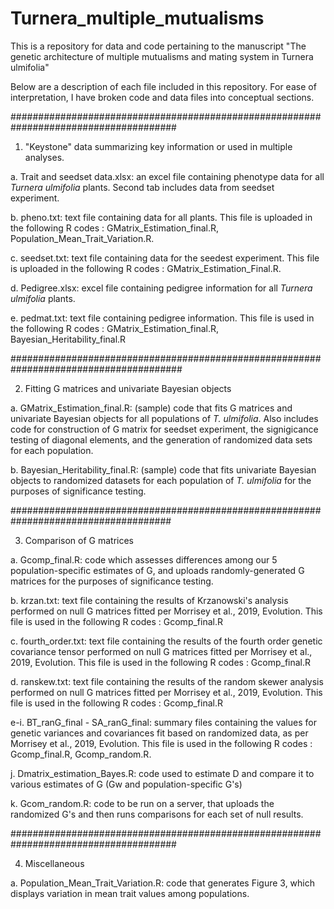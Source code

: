# Turnera_multiple_mutualisms
This is a repository for data and code pertaining to the manuscript "The genetic architecture of multiple mutualisms and mating system in Turnera ulmifolia"

Below are a description of each file included in this repository. For ease of interpretation, I have broken code and data files into conceptual sections.

######################################################################################

1. "Keystone" data summarizing key information or used in multiple analyses.

  a. Trait and seedset data.xlsx: an excel file containing phenotype data for all _Turnera ulmifolia_ plants. Second tab includes data from seedset experiment.

  b. pheno.txt: text file containing data for all plants. This file is uploaded in the following R codes : GMatrix_Estimation_final.R, Population_Mean_Trait_Variation.R.

  c. seedset.txt: text file containing data for the seedest experiment. This file is uploaded in the following R codes : GMatrix_Estimation_Final.R.

  d. Pedigree.xlsx: excel file containing pedigree information for all _Turnera ulmifolia_ plants. 

  e. pedmat.txt: text file containing pedigree information. This file is used in the following R codes : GMatrix_Estimation_final.R, Bayesian_Heritability_final.R
  
#######################################################################################
  
2. Fitting G matrices and univariate Bayesian objects

  a. GMatrix_Estimation_final.R: (sample) code that fits G matrices and univariate Bayesian objects for all populations of _T. ulmifolia_. Also includes code for   construction of G matrix for seedset experiment, the signigicance testing of diagonal elements, and the generation of randomized data sets for each population.
  
  b. Bayesian_Heritability_final.R: (sample) code that fits univariate Bayesian objects to randomized datasets for each population of _T. ulmifolia_ for the purposes of significance testing.
  
#####################################################################################
  
3. Comparison of G matrices

  a. Gcomp_final.R: code which assesses differences among our 5 population-specific estimates of G, and uploads randomly-generated G matrices for the purposes of significance testing.
  
  b. krzan.txt: text file containing the results of Krzanowski's analysis performed on null G matrices fitted per Morrisey et al., 2019, Evolution. This file is used in the following R codes : Gcomp_final.R
  
  c. fourth_order.txt: text file containing the results of the fourth order genetic covariance tensor performed on null G matrices fitted per Morrisey et al., 2019, Evolution. This file is used in the following R codes : Gcomp_final.R
  
  d. ranskew.txt: text file containing the results of the random skewer analysis performed on null G matrices fitted per Morrisey et al., 2019, Evolution. This file is used in the following R codes : Gcomp_final.R
  
  e-i. BT_ranG_final - SA_ranG_final: summary files containing the values for genetic variances and covariances fit based on randomized data, as per Morrisey et al., 2019, Evolution. This file is used in the following R codes : Gcomp_final.R, Gcomp_random.R.
  
  j. Dmatrix_estimation_Bayes.R: code used to estimate D and compare it to various estimates of G (Gw and population-specific G's)
  
  k. Gcom_random.R: code to be run on a server, that uploads the randomized G's and then runs comparisons for each set of null results. 
  
######################################################################################
  
4. Miscellaneous

  a. Population_Mean_Trait_Variation.R: code that generates Figure 3, which displays variation in mean trait values among populations.
